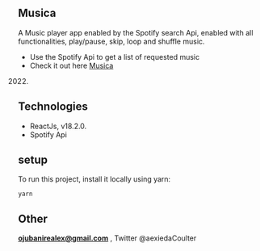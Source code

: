 ## Musica

A Music player app enabled by the Spotify search Api, enabled with all functionalities, play/pause, skip, loop and shuffle music.

- Use the Spotify Api to get a list of requested music
- Check it out here [Musica](https://musica3.netlify.app/)

2022.

## Technologies

- ReactJs, v18.2.0.
- Spotify Api

## setup

To run this project, install it locally using yarn:

```
yarn
```

## Other

**ojubanirealex@gmail.com** , Twitter @aexiedaCoulter
